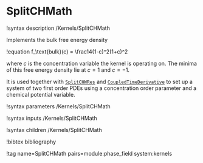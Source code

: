 # SplitCHMath

!syntax description /Kernels/SplitCHMath

Implements the bulk free energy density

!equation
f_\text{bulk}(c) = \frac14(1-c)^2(1+c)^2

where $c$ is the concentration variable the kernel is operating on. The minima
of this free energy density lie at $c=1$ and $c=-1$.

It is used together with [`SplitCHWRes`](/SplitCHWRes.md) and
[`CoupledTimeDerivative`](/CoupledTimeDerivative.md) to set up a system of two
first order PDEs using a concentration order parameter and a chemical potential
variable.

!syntax parameters /Kernels/SplitCHMath

!syntax inputs /Kernels/SplitCHMath

!syntax children /Kernels/SplitCHMath

!bibtex bibliography

!tag name=SplitCHMath pairs=module:phase_field system:kernels
